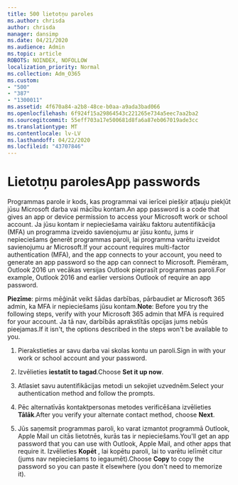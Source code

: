 ```yaml
---
title: 500 lietotņu paroles
ms.author: chrisda
author: chrisda
manager: dansimp
ms.date: 04/21/2020
ms.audience: Admin
ms.topic: article
ROBOTS: NOINDEX, NOFOLLOW
localization_priority: Normal
ms.collection: Adm_O365
ms.custom:
- "500"
- "387"
- "1300011"
ms.assetid: 4f670a84-a2b8-48ce-b0aa-a9ada3bad066
ms.openlocfilehash: 6f924f15a29864543c221265e734a5eec7aa2ba2
ms.sourcegitcommit: 55eff703a17e500681d8fa6a87eb067019ade3cc
ms.translationtype: MT
ms.contentlocale: lv-LV
ms.lasthandoff: 04/22/2020
ms.locfileid: "43707846"
---
```

# <a name="app-passwords"></a><span data-ttu-id="f39d6-102">Lietotņu paroles</span><span class="sxs-lookup"><span data-stu-id="f39d6-102">App passwords</span></span>

<span data-ttu-id="f39d6-103">Programmas parole ir kods, kas programmai vai ierīcei piešķir atļauju piekļūt jūsu Microsoft darba vai mācību kontam.</span><span class="sxs-lookup"><span data-stu-id="f39d6-103">An app password is a code that gives an app or device permission to access your Microsoft work or school account.</span></span> <span data-ttu-id="f39d6-104">Ja jūsu kontam ir nepieciešama vairāku faktoru autentifikācija (MFA) un programma izveido savienojumu ar jūsu kontu, jums ir nepieciešams ģenerēt programmas paroli, lai programma varētu izveidot savienojumu ar Microsoft.</span><span class="sxs-lookup"><span data-stu-id="f39d6-104">If your account requires multi-factor authentication (MFA), and the app connects to your account, you need to generate an app password so the app can connect to Microsoft.</span></span> <span data-ttu-id="f39d6-105">Piemēram, Outlook 2016 un vecākas versijas Outlook pieprasīt programmas paroli.</span><span class="sxs-lookup"><span data-stu-id="f39d6-105">For example, Outlook 2016 and earlier versions Outlook of require an app password.</span></span>

 <span data-ttu-id="f39d6-106">**Piezīme**: pirms mēģināt veikt šādas darbības, pārbaudiet ar Microsoft 365 admin, ka MFA ir nepieciešams jūsu kontam.</span><span class="sxs-lookup"><span data-stu-id="f39d6-106">**Note**: Before you try the following steps, verify with your Microsoft 365 admin that MFA is required for your account.</span></span> <span data-ttu-id="f39d6-107">Ja tā nav, darbībās aprakstītās opcijas jums nebūs pieejamas.</span><span class="sxs-lookup"><span data-stu-id="f39d6-107">If it isn't, the options described in the steps won't be available to you.</span></span>

1. <span data-ttu-id="f39d6-108">Pierakstieties ar savu darba vai skolas kontu un paroli.</span><span class="sxs-lookup"><span data-stu-id="f39d6-108">Sign in with your work or school account and your password.</span></span>

2. <span data-ttu-id="f39d6-109">Izvēlieties **iestatīt to tagad**.</span><span class="sxs-lookup"><span data-stu-id="f39d6-109">Choose **Set it up now**.</span></span>

3. <span data-ttu-id="f39d6-110">Atlasiet savu autentifikācijas metodi un sekojiet uzvednēm.</span><span class="sxs-lookup"><span data-stu-id="f39d6-110">Select your authentication method and follow the prompts.</span></span>

4. <span data-ttu-id="f39d6-111">Pēc alternatīvās kontaktpersonas metodes verificēšana izvēlieties **Tālāk**.</span><span class="sxs-lookup"><span data-stu-id="f39d6-111">After you verify your alternate contact method, choose **Next**.</span></span>

5. <span data-ttu-id="f39d6-112">Jūs saņemsit programmas paroli, ko varat izmantot programmā Outlook, Apple Mail un citās lietotnēs, kurās tas ir nepieciešams.</span><span class="sxs-lookup"><span data-stu-id="f39d6-112">You'll get an app password that you can use with Outlook, Apple Mail, and other apps that require it.</span></span> <span data-ttu-id="f39d6-113">Izvēlieties **Kopēt** , lai kopētu paroli, lai to varētu ielīmēt citur (jums nav nepieciešams to iegaumēt).</span><span class="sxs-lookup"><span data-stu-id="f39d6-113">Choose **Copy** to copy the password so you can paste it elsewhere (you don't need to memorize it).</span></span>
